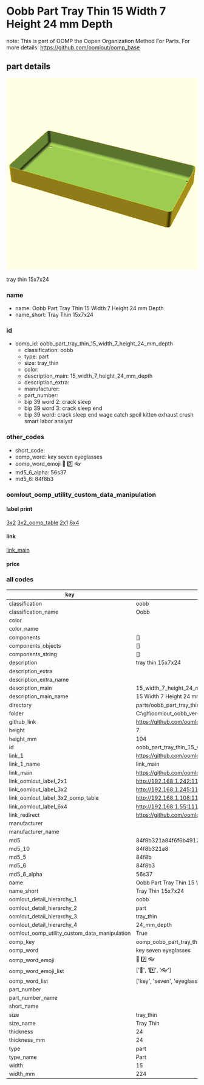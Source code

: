 # Oobb Part Tray Thin 15 Width 7 Height 24 mm Depth  

note: This is part of OOMP the Oopen Organization Method For Parts. For more details: https://github.com/oomlout/oomp_base

##  part details
  

[![](3dpr.png)](3dpr.png)

tray thin 15x7x24



### name
* name: Oobb Part Tray Thin 15 Width 7 Height 24 mm Depth
* name_short: Tray Thin 15x7x24 
### id
* oomp_id: oobb_part_tray_thin_15_width_7_height_24_mm_depth
  * classification: oobb
  * type: part
  * size: tray_thin
  * color: 
  * description_main: 15_width_7_height_24_mm_depth
  * description_extra: 
  * manufacturer: 
  * part_number: 
  * bip 39 word 2: crack sleep
  * bip 39 word 3: crack sleep end
  * bip 39 word: crack sleep end wage catch spoil kitten exhaust crush smart labor analyst

### other_codes
* short_code: 
* oomp_word: key seven eyeglasses
* oomp_word_emoji :key: :seven: :eyeglasses:
* md5_6_alpha: 56s37
* md5_6: 84f8b3






### oomlout_oomp_utility_custom_data_manipulation
#### label print
[3x2](http://192.168.1.245:1112/?label=oomp%2056s37)
[3x2_oomp_table](http://192.168.1.108:1112/?label=oomp%2056s37)
[2x1](http://192.168.1.242:1112/?label=oomp%2056s37)
[6x4](http://192.168.1.55:1112/?label=oomp%2056s37)    

#### link

[link_main](https://github.com/oomlout/oomlout_oobb_version_4_generated_parts/tree/main/navigation_oomp/oobb/part/tray_thin/15_width_7_height_24_mm_depth/part)                              

#### price







### all codes 
| key | value |  
| --- | --- |  
| classification | oobb |  
| classification_name | Oobb |  
| color |  |  
| color_name |  |  
| components | [] |  
| components_objects | [] |  
| components_string | [] |  
| description | tray thin 15x7x24 |  
| description_extra |  |  
| description_extra_name |  |  
| description_main | 15_width_7_height_24_mm_depth |  
| description_main_name | 15 Width 7 Height 24 mm Depth |  
| directory | parts/oobb_part_tray_thin_15_width_7_height_24_mm_depth |  
| folder | C:\gh\oomlout_oobb_version_4_generated_parts\parts\oobb_part_tray_thin_15_width_7_height_24_mm_depth |  
| github_link | https://github.com/oomlout/oomlout_oomp_part_src/tree/main/parts/oobb_part_tray_thin_15_width_7_height_24_mm_depth |  
| height | 7 |  
| height_mm | 104 |  
| id | oobb_part_tray_thin_15_width_7_height_24_mm_depth |  
| link_1 | https://github.com/oomlout/oomlout_oobb_version_4_generated_parts/tree/main/navigation_oomp/oobb/part/tray_thin/15_width_7_height_24_mm_depth/part |  
| link_1_name | link_main |  
| link_main | https://github.com/oomlout/oomlout_oobb_version_4_generated_parts/tree/main/navigation_oomp/oobb/part/tray_thin/15_width_7_height_24_mm_depth/part |  
| link_oomlout_label_2x1 | http://192.168.1.242:1112/?label=oomp%2056s37 |  
| link_oomlout_label_3x2 | http://192.168.1.245:1112/?label=oomp%2056s37 |  
| link_oomlout_label_3x2_oomp_table | http://192.168.1.108:1112/?label=oomp%2056s37 |  
| link_oomlout_label_6x4 | http://192.168.1.55:1112/?label=oomp%2056s37 |  
| link_redirect | https://github.com/oomlout/oomlout_oobb_version_4_generated_parts/tree/main/parts/oobb_tray_thin_15_07_24 |  
| manufacturer |  |  
| manufacturer_name |  |  
| md5 | 84f8b321a84f6f6b49120f629332c98e |  
| md5_10 | 84f8b321a8 |  
| md5_5 | 84f8b |  
| md5_6 | 84f8b3 |  
| md5_6_alpha | 56s37 |  
| name | Oobb Part Tray Thin 15 Width 7 Height 24 mm Depth |  
| name_short | Tray Thin 15x7x24  |  
| oomlout_detail_hierarchy_1 | oobb |  
| oomlout_detail_hierarchy_2 | part |  
| oomlout_detail_hierarchy_3 | tray_thin |  
| oomlout_detail_hierarchy_4 | 24_mm_depth |  
| oomlout_oomp_utility_custom_data_manipulation | True |  
| oomp_key | oomp_oobb_part_tray_thin_15_width_7_height_24_mm_depth |  
| oomp_word | key seven eyeglasses |  
| oomp_word_emoji | :key: :seven: :eyeglasses: |  
| oomp_word_emoji_list | [':key:', ':seven:', ':eyeglasses:'] |  
| oomp_word_list | ['key', 'seven', 'eyeglasses'] |  
| part_number |  |  
| part_number_name |  |  
| short_name |  |  
| size | tray_thin |  
| size_name | Tray Thin |  
| thickness | 24 |  
| thickness_mm | 24 |  
| type | part |  
| type_name | Part |  
| width | 15 |  
| width_mm | 224 |  
